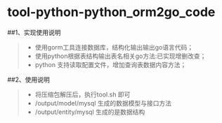 # tool-python-python_orm2go_code
##1、实现使用说明
> * 使用gorm工具连接数据库，结构化输出输出go语言代码；
> * 使用python根据表结构输出表名相关go方法:已实现增删改查；
> * python 支持读取配置文件，增加查询表数据内容方法；

##2、使用说明

> * 将压缩包解压后，执行tool.sh 即可
> * /output/model/mysql 生成的数据模型与接口方法
> * /output/entity/mysql 生成的是数据结构
